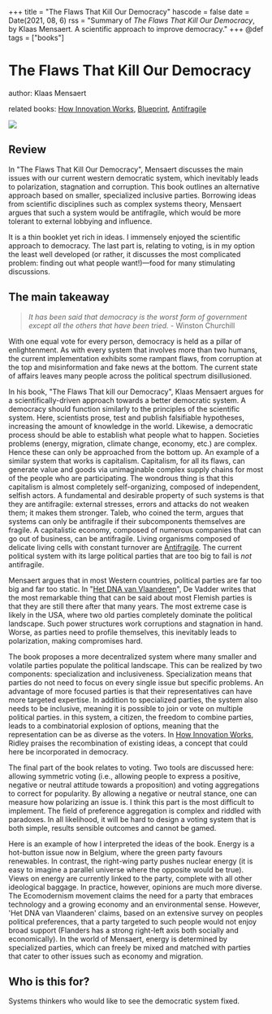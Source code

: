 +++
title = "The Flaws That Kill Our Democracy"
hascode = false
date = Date(2021, 08, 6)
rss = "Summary of *The Flaws That Kill Our Democracy*, by Klaas Mensaert. A scientific approach to improve democracy."
+++
@def tags = ["books"]

# The Flaws That Kill Our Democracy

author: Klaas Mensaert

related books: [How Innovation Works](https://www.goodreads.com/book/show/52219273-how-innovation-works), [Blueprint](https://www.goodreads.com/book/show/40696923-blueprint), [Antifragile](https://www.goodreads.com/book/show/13530973-antifragile?ref=nav_sb_ss_1_11)

![](https://images-na.ssl-images-amazon.com/images/S/compressed.photo.goodreads.com/books/1580025212i/50651145.jpg)

## Review

In "The Flaws That Kill Our Democracy", Mensaert discusses the main issues with our current western democratic system, which inevitably leads to polarization, stagnation and corruption. This book outlines an alternative approach based on smaller, specialized inclusive parties. Borrowing ideas from scientific disciplines such as complex systems theory, Mensaert argues that such a system would be antifragile, which would be more tolerant to external lobbying and influence. 

It is a thin booklet yet rich in ideas. I immensely enjoyed the scientific approach to democracy. The last part is, relating to voting, is in my option the least well developed (or rather, it discusses the most complicated problem: finding out what people want!)—food for many stimulating discussions.

## The main takeaway
> *It has been said that democracy is the worst form of government except all the others that have been tried.* - Winston Churchill

With one equal vote for every person, democracy is held as a pillar of enlightenment. As with every system that involves more than two humans, the current implementation exhibits some rampant flaws, from corruption at the top and misinformation and fake news at the bottom.  The current state of affairs leaves many people across the political spectrum disillusioned.

In his book, "The Flaws That kill our Democracy", Klaas Mensaert argues for a scientifically-driven approach towards a better democratic system. A democracy should function similarly to the principles of the scientific system. Here, scientists prose, test and publish falsifiable hypotheses, increasing the amount of knowledge in the world. Likewise, a democratic process should be able to establish what people what to happen. Societies problems (energy, migration, climate change, economy, etc.) are complex. Hence these can only be approached from the bottom up. An example of a similar system that works is capitalism. Capitalism, for all its flaws, can generate value and goods via unimaginable complex supply chains for most of the people who are participating. The wondrous thing is that this capitalism is almost completely self-organizing, composed of independent, selfish actors. A fundamental and desirable property of such systems is that they are antifragile: external stresses, errors and attacks do not weaken them; it makes them stronger. Taleb, who coined the term, argues that systems can only be antifragile if their subcomponents themselves are fragile. A capitalistic economy, composed of numerous companies that can go out of business, can be antifragile. Living organisms composed of delicate living cells with constant turnover are [Antifragile](https://www.goodreads.com/book/show/13530973-antifragile?ref=nav_sb_ss_1_11). The current political system with its large political parties that are too big to fail is *not* antifragile.  

Mensaert argues that in most Western countries, political parties are far too big and far too static. In "[Het DNA van Vlaanderen](https://www.goodreads.com/book/show/53408081-het-dna-van-vlaanderen-wat-willen-de-vlamingen-cht?ac=1)", De Vadder writes that the most remarkable thing that can be said about most Flemish parties is that they are still there after that many years. The most extreme case is likely in the USA, where two old parties completely dominate the political landscape. Such power structures work corruptions and stagnation in hand. Worse, as parties need to profile themselves, this inevitably leads to polarization, making compromises hard.

The book proposes a more decentralized system where many smaller and volatile parties populate the political landscape. This can be realized by two components: specialization and inclusiveness. Specialization means that parties do not need to focus on every single issue but specific problems. An advantage of more focused parties is that their representatives can have more targeted expertise. In addition to specialized parties, the system also needs to be inclusive, meaning it is possible to join or vote on multiple political parties. in this system, a citizen, the freedom to combine parties, leads to a combinatorial explosion of options, meaning that the representation can be as diverse as the voters. In [How Innovation Works](https://www.goodreads.com/book/show/52219273-how-innovation-works), Ridley praises the recombination of existing ideas, a concept that could here be incorporated in democracy.

The final part of the book relates to voting. Two tools are discussed here: allowing symmetric voting (i.e., allowing people to express a positive, negative or neutral attitude towards a proposition) and voting aggregations to correct for popularity. By allowing a negative or neutral stance, one can measure how polarizing an issue is. I think this part is the most difficult to implement. The field of preference aggregation is complex and riddled with paradoxes. In all likelihood, it will be hard to design a voting system that is both simple, results sensible outcomes and cannot be gamed.

Here is an example of how I interpreted the ideas of the book. Energy is a hot-button issue now in Belgium, where the green party favours renewables. In contrast, the right-wing party pushes nuclear energy (it is easy to imagine a parallel universe where the opposite would be true). Views on energy are currently linked to the party, complete with all other ideological baggage. In practice, however, opinions are much more diverse. The Ecomodernism movement claims the need for a party that embraces technology and a growing economy and an environmental sense. However, 'Het DNA van Vlaanderen' claims, based on an extensive survey on peoples political preferences, that a party targeted to such people would not enjoy broad support (Flanders has a strong right-left axis both socially and economically). In the world of Mensaert, energy is determined by specialized parties, which can freely be mixed and matched with parties that cater to other issues such as economy and migration.

## Who is this for?
Systems thinkers who would like to see the democratic system fixed. 
